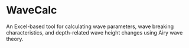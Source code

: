 # WaveCalc
An Excel-based tool for calculating wave parameters, wave breaking characteristics, and depth-related wave height changes using Airy wave theory.
